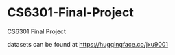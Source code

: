 # CS6301-Final-Project
CS6301 Final Project

datasets can be found at https://huggingface.co/jxu9001
